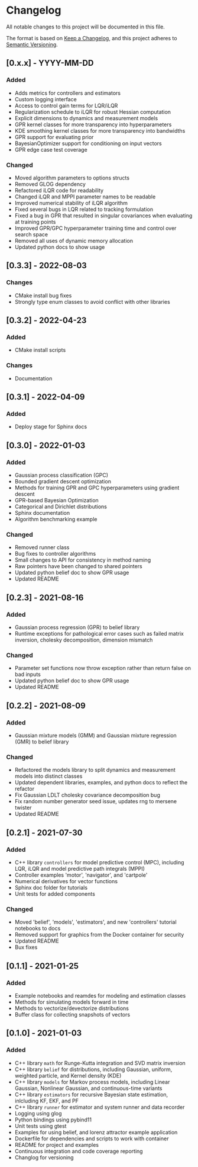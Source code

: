 # Changelog
All notable changes to this project will be documented in this file.

The format is based on [Keep a Changelog](https://keepachangelog.com/en/1.0.0/),
and this project adheres to [Semantic Versioning](https://semver.org/spec/v2.0.0.html).

## [0.x.x] - YYYY-MM-DD
### Added
- Adds metrics for controllers and estimators
- Custom logging interface
- Access to control gain terms for LQR/iLQR
- Regularization schedule to iLQR for robust Hessian computation
- Explicit dimensions to dynamics and measurement models
- GPR kernel classes for more transparency into hyperparameters
- KDE smoothing kernel classes for more transparency into bandwidths
- GPR support for evaluating prior
- BayesianOptimizer support for conditioning on input vectors
- GPR edge case test coverage
### Changed
- Moved algorithm parameters to options structs
- Removed GLOG dependency
- Refactored iLQR code for readability
- Changed iLQR and MPPI parameter names to be readable
- Improved numerical stability of iLQR algorithm
- Fixed several bugs in LQR related to tracking formulation
- Fixed a bug in GPR that resulted in singular covariances when evaluating at training points
- Improved GPR/GPC hyperparameter training time and control over search space
- Removed all uses of dynamic memory allocation
- Updated python docs to show usage

## [0.3.3] - 2022-08-03
### Changes
- CMake install bug fixes
- Strongly type enum classes to avoid conflict with other libraries

## [0.3.2] - 2022-04-23
### Added
- CMake install scripts
### Changes
- Documentation

## [0.3.1] - 2022-04-09
### Added
- Deploy stage for Sphinx docs

## [0.3.0] - 2022-01-03
### Added
- Gaussian process classification (GPC)
- Bounded gradient descent optimization
- Methods for training GPR and GPC hyperparameters using gradient descent
- GPR-based Bayesian Optimization
- Categorical and Dirichlet distributions
- Sphinx documentation
- Algorithm benchmarking example
### Changed
- Removed runner class
- Bug fixes to controller algorithms
- Small changes to API for consistency in method naming
- Raw pointers have been changed to shared pointers
- Updated python belief doc to show GPR usage
- Updated README

## [0.2.3] - 2021-08-16
### Added
- Gaussian process regression (GPR) to belief library
- Runtime exceptions for pathological error cases such as failed matrix inversion, cholesky decomposition, dimension mismatch
### Changed
- Parameter set functions now throw exception rather than return false on bad inputs
- Updated python belief doc to show GPR usage
- Updated README

## [0.2.2] - 2021-08-09
### Added
- Gaussian mixture models (GMM) and Gaussian mixture regression (GMR) to belief library
### Changed
- Refactored the models library to split dynamics and measurement models into distinct classes
- Updated dependent libraries, examples, and python docs to reflect the refactor
- Fix Gaussian LDLT cholesky covariance decomposition bug
- Fix random number generator seed issue, updates rng to mersene twister
- Updated README

## [0.2.1] - 2021-07-30
### Added
- C++ library `controllers` for model predictive control (MPC), including LQR, iLQR and model predictive path integrals (MPPI)
- Controller examples 'motor', 'navigator', and 'cartpole'
- Numerical derivatives for vector functions
- Sphinx doc folder for tutorials
- Unit tests for added components
### Changed
- Moved 'belief', 'models', 'estimators', and new 'controllers' tutorial notebooks to docs
- Removed support for graphics from the Docker container for security
- Updated README
- Bux fixes

## [0.1.1] - 2021-01-25
### Added
- Example notebooks and reamdes for modeling and estimation classes
- Methods for simulating models forward in time
- Methods to vectorize/devectorize distributions
- Buffer class for collecting snapshots of vectors

## [0.1.0] - 2021-01-03
### Added
- C++ library `math` for Runge-Kutta integration and SVD matrix inversion
- C++ library `belief` for distributions, including Gaussian, uniform, weighted particle, and Kernel density (KDE)
- C++ library `models` for Markov process models, including Linear Gaussian, Nonlinear Gaussian, and continuous-time variants
- C++ library `estimators` for recursive Bayesian state estimation, inlcluding KF, EKF, and PF
- C++ library `runner` for estimator and system runner and data recorder
- Logging using glog
- Python bindings using pybind11
- Unit tests using gtest
- Examples for using belief, and lorenz attractor example application
- Dockerfile for dependencies and scripts to work with container
- README for project and examples
- Continuous integration and code coverage reporting
- Changlog for versioning
